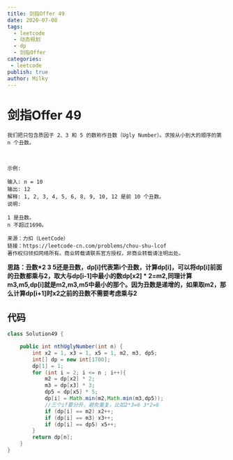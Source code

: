 ```yaml
---
title: 剑指Offer 49
date: 2020-07-08
tags:
  - leetcode
  - 动态规划
  - dp
  - 剑指Offer
categories:
 - leetcode
publish: true
author: Milky
---
```


# 剑指Offer 49

```
我们把只包含质因子 2、3 和 5 的数称作丑数（Ugly Number）。求按从小到大的顺序的第 n 个丑数。

 

示例:

输入: n = 10
输出: 12
解释: 1, 2, 3, 4, 5, 6, 8, 9, 10, 12 是前 10 个丑数。
说明:  

1 是丑数。
n 不超过1690。

来源：力扣（LeetCode）
链接：https://leetcode-cn.com/problems/chou-shu-lcof
著作权归领扣网络所有。商业转载请联系官方授权，非商业转载请注明出处。
```

**思路：丑数*2 3 5还是丑数，dp[i]代表第i个丑数，计算dp[i]，可以将dp[i]前面的丑数都乘与2，取大与dp[i-1]中最小的数dp[x2] * 2=m2,同理计算m3,m5,dp[i]就是m2,m3,m5中最小的那个。因为丑数是递增的，如果取m2，那么计算dp[i+1]时x2之前的丑数不需要考虑乘与2**

## 代码

```java
class Solution49 {

    public int nthUglyNumber(int n) {
        int x2 = 1, x3 = 1, x5 = 1, m2, m3, dp5;
        int[] dp = new int[1700];
        dp[1] = 1;
        for (int i = 2; i <= n ; i++){
            m2 = dp[x2] * 2;
            m3 = dp[x3] * 3;
            dp5 = dp[x5] * 5;
            dp[i] = Math.min(m2,Math.min(m3,dp5));
            //三个if要分开，避免重复，比如2*3=6 3*2=6
            if (dp[i] == m2) x2++;
            if (dp[i] == m3) x3++;
            if (dp[i] == dp5) x5++;
        }
        return dp[n];
    }
}
```


